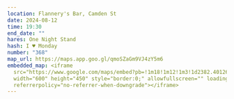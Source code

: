 ```yaml
---
location: Flannery's Bar, Camden St
date: 2024-08-12
time: 19:30
end_date: ""
hares: One Night Stand
hash: I ♥ Monday
number: "368"
map_url: https://maps.app.goo.gl/qmoSZaGm9VJ4zY5m6
embedded_map: <iframe
  src="https://www.google.com/maps/embed?pb=!1m18!1m12!1m3!1d2382.4012663053277!2d-6.267679322857368!3d53.33607287228634!2m3!1f0!2f0!3f0!3m2!1i1024!2i768!4f13.1!3m3!1m2!1s0x48670e9fc49e0e2f%3A0x6e299aaa3abff764!2sFlannery&#39;s%20Bar!5e0!3m2!1sen!2sie!4v1722668131660!5m2!1sen!2sie"
  width="600" height="450" style="border:0;" allowfullscreen="" loading="lazy"
  referrerpolicy="no-referrer-when-downgrade"></iframe>
---
```

